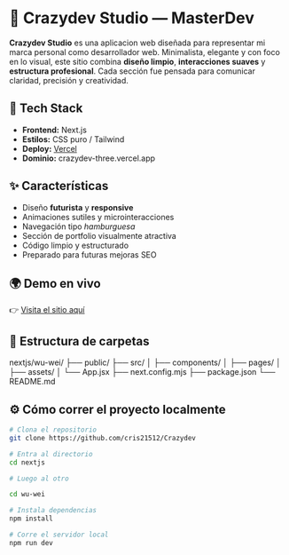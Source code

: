 # 🧠 Crazydev Studio — MasterDev

**Crazydev Studio** es una aplicacion web diseñada para representar mi marca personal como desarrollador web. Minimalista, elegante y con foco en lo visual, este sitio combina **diseño limpio**, **interacciones suaves** y **estructura profesional**. Cada sección fue pensada para comunicar claridad, precisión y creatividad.

## 🚀 Tech Stack

- **Frontend:** Next.js
- **Estilos:** CSS puro / Tailwind
- **Deploy:** [Vercel](https://vercel.com)
- **Dominio:** crazydev-three.vercel.app

## ✨ Características

- Diseño **futurista** y **responsive**
- Animaciones sutiles y microinteracciones
- Navegación tipo *hamburguesa*
- Sección de portfolio visualmente atractiva
- Código limpio y estructurado
- Preparado para futuras mejoras SEO

## 🌍 Demo en vivo

👉 [Visita el sitio aquí](https://crazydev-three.vercel.app)

## 🧩 Estructura de carpetas
nextjs/wu-wei/
├── public/
├── src/
│ ├── components/
│ ├── pages/
│ ├── assets/
│ └── App.jsx
├── next.config.mjs
├── package.json
└── README.md

## ⚙️ Cómo correr el proyecto localmente

```bash
# Clona el repositorio
git clone https://github.com/cris21512/Crazydev

# Entra al directorio
cd nextjs

# Luego al otro

cd wu-wei

# Instala dependencias
npm install

# Corre el servidor local
npm run dev